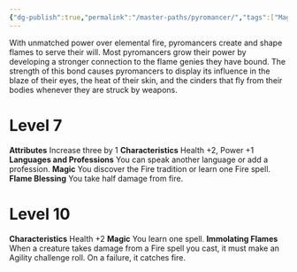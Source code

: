 ```yaml
---
{"dg-publish":true,"permalink":"/master-paths/pyromancer/","tags":["Magic"]}
---
```


With unmatched power over elemental fire, pyromancers create and shape flames to serve their will. Most pyromancers grow their power by developing a stronger connection to the flame genies they have bound. The strength of this bond causes pyromancers to display its influence in the blaze of their eyes, the heat of their skin, and the cinders that fly from their bodies whenever they are struck by weapons.
# Level 7
**Attributes** Increase three by 1
**Characteristics** Health +2, Power +1
**Languages and Professions** You can speak another language or add a profession.
**Magic** You discover the Fire tradition or learn one Fire spell.
**Flame Blessing** You take half damage from fire.
# Level 10
**Characteristics** Health +2
**Magic** You learn one spell.
**Immolating Flames** When a creature takes damage from a Fire spell you cast, it must make an Agility challenge roll. On a failure, it catches fire.
